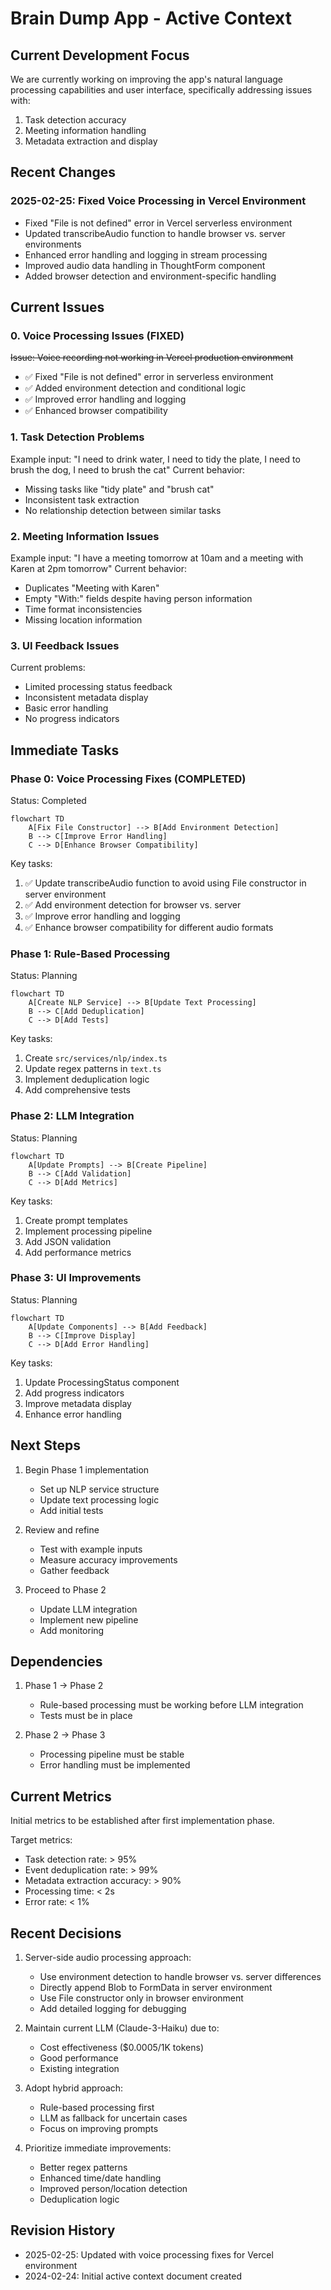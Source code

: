 # Brain Dump App - Active Context

## Current Development Focus
We are currently working on improving the app's natural language processing capabilities and user interface, specifically addressing issues with:
1. Task detection accuracy
2. Meeting information handling
3. Metadata extraction and display

## Recent Changes
### 2025-02-25: Fixed Voice Processing in Vercel Environment
- Fixed "File is not defined" error in Vercel serverless environment
- Updated transcribeAudio function to handle browser vs. server environments
- Enhanced error handling and logging in stream processing
- Improved audio data handling in ThoughtForm component
- Added browser detection and environment-specific handling

## Current Issues

### 0. Voice Processing Issues (FIXED)
~~Issue: Voice recording not working in Vercel production environment~~
- ✅ Fixed "File is not defined" error in serverless environment
- ✅ Added environment detection and conditional logic
- ✅ Improved error handling and logging
- ✅ Enhanced browser compatibility

### 1. Task Detection Problems
Example input: "I need to drink water, I need to tidy the plate, I need to brush the dog, I need to brush the cat"
Current behavior:
- Missing tasks like "tidy plate" and "brush cat"
- Inconsistent task extraction
- No relationship detection between similar tasks

### 2. Meeting Information Issues
Example input: "I have a meeting tomorrow at 10am and a meeting with Karen at 2pm tomorrow"
Current behavior:
- Duplicates "Meeting with Karen"
- Empty "With:" fields despite having person information
- Time format inconsistencies
- Missing location information

### 3. UI Feedback Issues
Current problems:
- Limited processing status feedback
- Inconsistent metadata display
- Basic error handling
- No progress indicators

## Immediate Tasks

### Phase 0: Voice Processing Fixes (COMPLETED)
Status: Completed
```mermaid
flowchart TD
    A[Fix File Constructor] --> B[Add Environment Detection]
    B --> C[Improve Error Handling]
    C --> D[Enhance Browser Compatibility]
```

Key tasks:
1. ✅ Update transcribeAudio function to avoid using File constructor in server environment
2. ✅ Add environment detection for browser vs. server
3. ✅ Improve error handling and logging
4. ✅ Enhance browser compatibility for different audio formats

### Phase 1: Rule-Based Processing
Status: Planning
```mermaid
flowchart TD
    A[Create NLP Service] --> B[Update Text Processing]
    B --> C[Add Deduplication]
    C --> D[Add Tests]
```

Key tasks:
1. Create `src/services/nlp/index.ts`
2. Update regex patterns in `text.ts`
3. Implement deduplication logic
4. Add comprehensive tests

### Phase 2: LLM Integration
Status: Planning
```mermaid
flowchart TD
    A[Update Prompts] --> B[Create Pipeline]
    B --> C[Add Validation]
    C --> D[Add Metrics]
```

Key tasks:
1. Create prompt templates
2. Implement processing pipeline
3. Add JSON validation
4. Add performance metrics

### Phase 3: UI Improvements
Status: Planning
```mermaid
flowchart TD
    A[Update Components] --> B[Add Feedback]
    B --> C[Improve Display]
    C --> D[Add Error Handling]
```

Key tasks:
1. Update ProcessingStatus component
2. Add progress indicators
3. Improve metadata display
4. Enhance error handling

## Next Steps
1. Begin Phase 1 implementation
   - Set up NLP service structure
   - Update text processing logic
   - Add initial tests

2. Review and refine
   - Test with example inputs
   - Measure accuracy improvements
   - Gather feedback

3. Proceed to Phase 2
   - Update LLM integration
   - Implement new pipeline
   - Add monitoring

## Dependencies
1. Phase 1 → Phase 2
   - Rule-based processing must be working before LLM integration
   - Tests must be in place

2. Phase 2 → Phase 3
   - Processing pipeline must be stable
   - Error handling must be implemented

## Current Metrics
Initial metrics to be established after first implementation phase.

Target metrics:
- Task detection rate: > 95%
- Event deduplication rate: > 99%
- Metadata extraction accuracy: > 90%
- Processing time: < 2s
- Error rate: < 1%

## Recent Decisions
1. Server-side audio processing approach:
   - Use environment detection to handle browser vs. server differences
   - Directly append Blob to FormData in server environment
   - Use File constructor only in browser environment
   - Add detailed logging for debugging

2. Maintain current LLM (Claude-3-Haiku) due to:
   - Cost effectiveness ($0.0005/1K tokens)
   - Good performance
   - Existing integration

3. Adopt hybrid approach:
   - Rule-based processing first
   - LLM as fallback for uncertain cases
   - Focus on improving prompts

4. Prioritize immediate improvements:
   - Better regex patterns
   - Enhanced time/date handling
   - Improved person/location detection
   - Deduplication logic

## Revision History
- 2025-02-25: Updated with voice processing fixes for Vercel environment
- 2024-02-24: Initial active context document created

